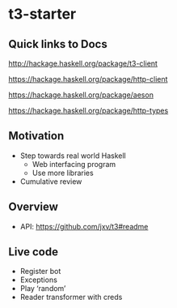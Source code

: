 # t3-starter

## Quick links to Docs

http://hackage.haskell.org/package/t3-client

https://hackage.haskell.org/package/http-client

https://hackage.haskell.org/package/aeson

https://hackage.haskell.org/package/http-types

## Motivation

* Step towards real world Haskell
  * Web interfacing program
  * Use more libraries
* Cumulative review

## Overview

* API: https://github.com/jxv/t3#readme

## Live code

* Register bot
* Exceptions
* Play ‘random’
* Reader transformer with creds
